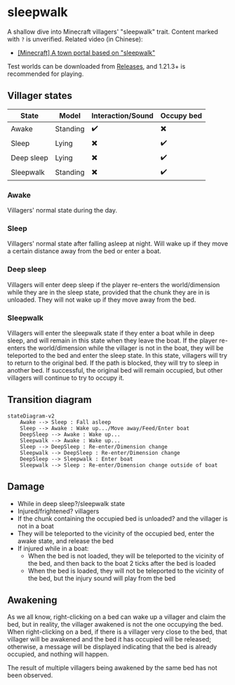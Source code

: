 # sleepwalk

A shallow dive into Minecraft villagers' "sleepwalk" trait. Content marked with `?` is unverified. Related video (in Chinese):

- [[Minecraft] A town portal based on "sleepwalk"](https://www.bilibili.com/video/BV1gmr8YmES8/)

Test worlds can be downloaded from [Releases](https://github.com/PRO-2684/sleepwalk/releases), and 1.21.3+ is recommended for playing.

## Villager states

| State  | Model  | Interaction/Sound | Occupy bed  |
| --- | --- | ----- | --- |
| Awake  | Standing  | ✔️    | ✖️  |
| Sleep  | Lying  | ✖️    | ✔️  |
| Deep sleep  | Lying  | ✖️    | ✔️  |
| Sleepwalk  | Standing  | ✖️    | ✔️  |

### Awake

Villagers' normal state during the day.

### Sleep

Villagers' normal state after falling asleep at night. Will wake up if they move a certain distance away from the bed or enter a boat.

### Deep sleep

Villagers will enter deep sleep if the player re-enters the world/dimension while they are in the sleep state, provided that the chunk they are in is unloaded. They will not wake up if they move away from the bed.

### Sleepwalk

Villagers will enter the sleepwalk state if they enter a boat while in deep sleep, and will remain in this state when they leave the boat. If the player re-enters the world/dimension while the villager is not in the boat, they will be teleported to the bed and enter the sleep state. In this state, villagers will try to return to the original bed. If the path is blocked, they will try to sleep in another bed. If successful, the original bed will remain occupied, but other villagers will continue to try to occupy it.

## Transition diagram

```mermaid
stateDiagram-v2
    Awake --> Sleep : Fall asleep
    Sleep --> Awake : Wake up.../Move away/Feed/Enter boat
    DeepSleep --> Awake : Wake up...
    Sleepwalk --> Awake : Wake up...
    Sleep --> DeepSleep : Re-enter/Dimension change
    Sleepwalk --> DeepSleep : Re-enter/Dimension change
    DeepSleep --> Sleepwalk : Enter boat
    Sleepwalk --> Sleep : Re-enter/Dimension change outside of boat
```

## Damage

- While in deep sleep?/sleepwalk state
- Injured/frightened? villagers
- If the chunk containing the occupied bed is unloaded? and the villager is not in a boat
- They will be teleported to the vicinity of the occupied bed, enter the awake state, and release the bed
- If injured while in a boat:
    - When the bed is not loaded, they will be teleported to the vicinity of the bed, and then back to the boat 2 ticks after the bed is loaded
    - When the bed is loaded, they will not be teleported to the vicinity of the bed, but the injury sound will play from the bed

## Awakening

As we all know, right-clicking on a bed can wake up a villager and claim the bed, but in reality, the villager awakened is not the one occupying the bed. When right-clicking on a bed, if there is a villager very close to the bed, that villager will be awakened and the bed it has occupied will be released; otherwise, a message will be displayed indicating that the bed is already occupied, and nothing will happen.

The result of multiple villagers being awakened by the same bed has not been observed.
